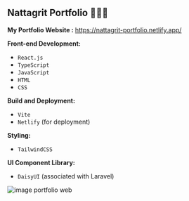 ## Nattagrit Portfolio 👨🏻‍💻
**My Portfolio Website :**
https://nattagrit-portfolio.netlify.app/

**Front-end Development:**
- `React.js`
- `TypeScript`
- `JavaScript`
- `HTML`
- `CSS`

**Build and Deployment:**
- `Vite`
- `Netlify` (for deployment)

**Styling:**
- `TailwindCSS`

**UI Component Library:**
- `DaisyUI` (associated with Laravel)

![image portfolio web](https://github.com/Basicbay/Portfolio-Website/assets/151770227/fe948dcc-2f4b-4408-b2fb-2c49c9f87d65)


